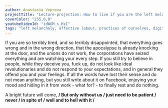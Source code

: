 ```yaml
---
author: Anastasia Vepreva
projectTitle: "Lecture-projection: How to live if you are the left melancholic?"
coverColor: "255,0,0"
youtubeVideoId: "idWGM_s_HzI"
tags: "left melancholy, affective labour, practices of ourselves, digital proletariat, pharmachoreography, self-destructing structures, weak disease, intoxication"
---
```


If you are so terribly tired, and so terribly disappointed, that everything goes wrong and in the wrong direction, that the apocalypse is already knocking at the door, and the unions do not work, the corporations have seized everything and are watching your every step. If you still try to believe in people, while they deceive you, fuck up, do not look like ideal revolutionaries and do not respond to your expectations, and in general they offend you and your feelings. If all the words have lost their sense and do not mean anything, but you still write about it on Facebook, enjoying your mood and hiding in it from work - what for? - to finally rest and do nothing.

A bright future will come, **/ But only without us / just need to be patient / never / in spite of / well and to hell with it /**
